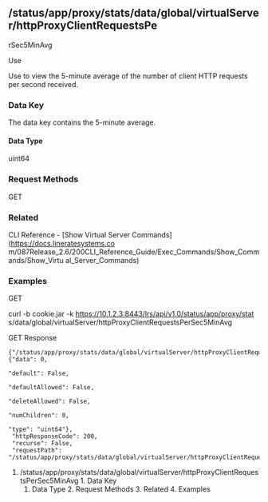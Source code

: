 ## /status/app/proxy/stats/data/global/virtualServer/httpProxyClientRequestsPe
rSec5MinAvg

Use

Use to view the 5-minute average of the number of client HTTP requests per
second received.

### Data Key

The data key contains the 5-minute average.

#### Data Type

uint64

### Request Methods

GET

### Related

CLI Reference - [Show Virtual Server Commands](https://docs.lineratesystems.co
m/087Release_2.6/200CLI_Reference_Guide/Exec_Commands/Show_Commands/Show_Virtu
al_Server_Commands)

### Examples

GET

curl -b cookie.jar -k https://10.1.2.3:8443/lrs/api/v1.0/status/app/proxy/stat
s/data/global/virtualServer/httpProxyClientRequestsPerSec5MinAvg

GET Response

    
    
    {"/status/app/proxy/stats/data/global/virtualServer/httpProxyClientRequestsPerSec5MinAvg": {"data": 0,
                                                                                              "default": False,
                                                                                              "defaultAllowed": False,
                                                                                              "deleteAllowed": False,
                                                                                              "numChildren": 0,
                                                                                              "type": "uint64"},
     "httpResponseCode": 200,
     "recurse": False,
     "requestPath": "/status/app/proxy/stats/data/global/virtualServer/httpProxyClientRequestsPerSec5MinAvg"}
    

  1. /status/app/proxy/stats/data/global/virtualServer/httpProxyClientRequestsPerSec5MinAvg
    1. Data Key
      1. Data Type
    2. Request Methods
    3. Related
    4. Examples

